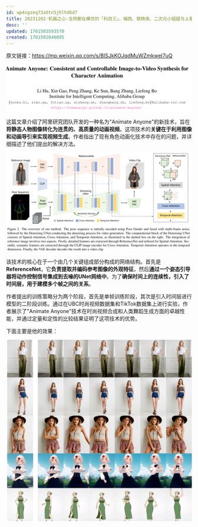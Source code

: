 ```yaml
---
id: wp4sgzeq73a5tn5jhlhd6d7
title: 20231202-机器之心-全网都在模仿的「科目三」，梅西、钢铁侠、二次元小姐姐马上拿下
desc: ''
updated: 1701503593570
created: 1701502046095
---
```



原文链接：https://mp.weixin.qq.com/s/BlSJkKOJqdMuWZmkweI7uQ

![图 0](assets/images/858879a0f83fa32d41ccb382493e1fc63229d0e7956bf07cccf18555570fbf40.png)  



这篇文章介绍了阿里研究团队开发的一种名为"Animate Anyone"的新技术，旨在**将静态人物图像转化为连贯的、高质量的动画视频**。这项技术的**关键在于利用图像和动画导引来实现视频生成**。作者指出了现有角色动画化技术中存在的问题，并详细描述了他们提出的解决方法。

![图 1](assets/images/eb0276c6355692d4e93df7f5ecce08eac9068e03b913b3a62097c1c43d4b8715.png)  



该技术的核心在于一个由几个关键组成部分构成的网络结构。首先是**ReferenceNet**，它**负责提取并编码参考图像的外观特征**，然后**通过一个姿态引导器将动作控制信号集成到去噪的UNet网络中**。为了**确保时间上的连续性，引入了时间层，用于建模多个帧之间的关系**。

作者提出的训练策略分为两个阶段，首先是单帧训练阶段，其次是引入时间层进行模型的二阶段训练。通过在UBC时尚视频数据集和TikTok数据集上进行实验，作者展示了"Animate Anyone"技术在时尚视频合成和人类舞蹈生成方面的卓越性能，并通过定量和定性的比较结果证明了这项技术的优势。

下面主要是他的效果：

![图 2](assets/images/0d4131acfec2ed9e017328c01afdba2d0d7a1f1beba45f57f565b0092e04aa1b.png)  



